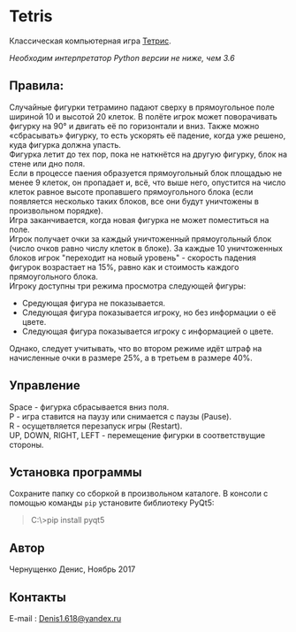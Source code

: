 # Tetris
Классическая компьютерная игра [Тетрис](https://ru.wikipedia.org/wiki/%D0%A2%D0%B5%D1%82%D1%80%D0%B8%D1%81).

*Необходим интерпретатор Python версии не ниже, чем 3.6*
## Правила:
Случайные фигурки тетрамино падают сверху в прямоугольное поле шириной 10 и высотой 20 клеток. В полёте игрок может поворачивать фигурку на 90° и двигать её по горизонтали и вниз. Также можно «сбрасывать» фигурку, то есть ускорять её падение, когда уже решено, куда фигурка должна упасть.<br />
Фигурка летит до тех пор, пока не наткнётся на другую фигурку, блок на стене или дно поля.<br />
Если в процессе паения образуется прямоугольный блок площадью не менее 9 клеток, он пропадает и, всё, что выше него, опустится на число клеток равное высоте пропавшего прямоугольного блока (если появляется несколько таких блоков, все они будут уничтожены в произвольном порядке).<br />
Игра заканчивается, когда новая фигурка не может поместиться на поле.<br />
Игрок получает очки за каждый уничтоженный прямоугольный блок (число очков равно числу клеток в блоке).
За каждые 10 уничтоженных блоков игрок "переходит на новый уровень" - скорость падения фигурок возрастает на 15%, равно как и стоимость каждого прямоугольного блока.<br />
Игроку доступны три режима просмотра следующей фигуры:
* Средующая фигура не показывается.
* Следующая фигура показывается игроку, но без информации о её цвете.
* Следующая фигура показывается игроку с информацией о цвете.

Однако, следует учитывать, что во втором режиме идёт штраф на начисленные очки в размере 25%, а в третьем в размере 40%.
## Управление
Space - фигурка сбрасывается вниз поля.<br />
P - игра ставится на паузу или снимается с паузы (Pause).<br />
R - осущетвляется перезапуск игры (Restart).<br />
UP, DOWN, RIGHT, LEFT - перемещение фигурки в соответствущие стороны.
## Установка программы
Сохраните папку со сборкой в произвольном каталоге.
В консоли с помощью команды `pip` установите библиотеку PyQt5:
> C:\\>pip install pyqt5

## Автор
Чернущенко Денис, Ноябрь 2017
## Контакты
E-mail   : Denis1.618@yandex.ru